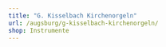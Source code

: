 ```yaml
---
title: "G. Kisselbach Kirchenorgeln"
url: /augsburg/g-kisselbach-kirchenorgeln/
shop: Instrumente
---
```

